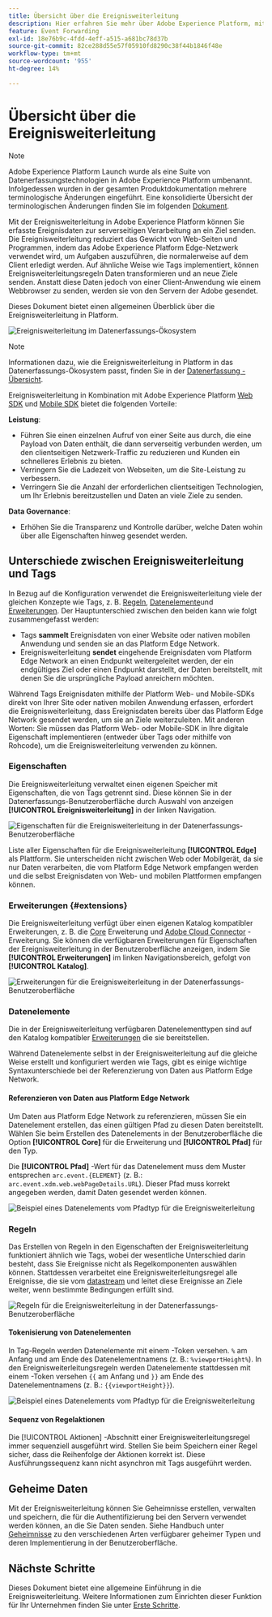 ```yaml
---
title: Übersicht über die Ereignisweiterleitung
description: Hier erfahren Sie mehr über Adobe Experience Platform, mit dessen Hilfe Sie über das Platform Edge-Netzwerk Aufgaben ausführen können, ohne dabei Ihre Tag-Implementierung zu ändern.
feature: Event Forwarding
exl-id: 18e76b9c-4fdd-4eff-a515-a681bc78d37b
source-git-commit: 82ce288d55e57f05910fd8290c38f44b1846f48e
workflow-type: tm+mt
source-wordcount: '955'
ht-degree: 14%

---
```


# Übersicht über die Ereignisweiterleitung

>[!NOTE]
>
>Adobe Experience Platform Launch wurde als eine Suite von Datenerfassungstechnologien in Adobe Experience Platform umbenannt. Infolgedessen wurden in der gesamten Produktdokumentation mehrere terminologische Änderungen eingeführt. Eine konsolidierte Übersicht der terminologischen Änderungen finden Sie im folgenden [Dokument](../../term-updates.md).

Mit der Ereignisweiterleitung in Adobe Experience Platform können Sie erfasste Ereignisdaten zur serverseitigen Verarbeitung an ein Ziel senden. Die Ereignisweiterleitung reduziert das Gewicht von Web-Seiten und Programmen, indem das Adobe Experience Platform Edge-Netzwerk verwendet wird, um Aufgaben auszuführen, die normalerweise auf dem Client erledigt werden. Auf ähnliche Weise wie Tags implementiert, können Ereignisweiterleitungsregeln Daten transformieren und an neue Ziele senden. Anstatt diese Daten jedoch von einer Client-Anwendung wie einem Webbrowser zu senden, werden sie von den Servern der Adobe gesendet.

Dieses Dokument bietet einen allgemeinen Überblick über die Ereignisweiterleitung in Platform.

![Ereignisweiterleitung im Datenerfassungs-Ökosystem](../../../collection/images/home/event-forwarding.png)

>[!NOTE]
>
>Informationen dazu, wie die Ereignisweiterleitung in Platform in das Datenerfassungs-Ökosystem passt, finden Sie in der [Datenerfassung - Übersicht](../../../collection/home.md).

Ereignisweiterleitung in Kombination mit Adobe Experience Platform [Web SDK](../../../edge/home.md) und [Mobile SDK](https://aep-sdks.gitbook.io/docs/) bietet die folgenden Vorteile:

**Leistung**:

* Führen Sie einen einzelnen Aufruf von einer Seite aus durch, die eine Payload von Daten enthält, die dann serverseitig verbunden werden, um den clientseitigen Netzwerk-Traffic zu reduzieren und Kunden ein schnelleres Erlebnis zu bieten.
* Verringern Sie die Ladezeit von Webseiten, um die Site-Leistung zu verbessern.
* Verringern Sie die Anzahl der erforderlichen clientseitigen Technologien, um Ihr Erlebnis bereitzustellen und Daten an viele Ziele zu senden.

**Data Governance**:

* Erhöhen Sie die Transparenz und Kontrolle darüber, welche Daten wohin über alle Eigenschaften hinweg gesendet werden.

## Unterschiede zwischen Ereignisweiterleitung und Tags

In Bezug auf die Konfiguration verwendet die Ereignisweiterleitung viele der gleichen Konzepte wie Tags, z. B. [Regeln](../managing-resources/rules.md), [Datenelemente](../managing-resources/data-elements.md)und [Erweiterungen](../managing-resources/extensions/overview.md). Der Hauptunterschied zwischen den beiden kann wie folgt zusammengefasst werden:

* Tags **sammelt** Ereignisdaten von einer Website oder nativen mobilen Anwendung und senden sie an das Platform Edge Network.
* Ereignisweiterleitung **sendet** eingehende Ereignisdaten vom Platform Edge Network an einen Endpunkt weitergeleitet werden, der ein endgültiges Ziel oder einen Endpunkt darstellt, der Daten bereitstellt, mit denen Sie die ursprüngliche Payload anreichern möchten.

Während Tags Ereignisdaten mithilfe der Platform Web- und Mobile-SDKs direkt von Ihrer Site oder nativen mobilen Anwendung erfassen, erfordert die Ereignisweiterleitung, dass Ereignisdaten bereits über das Platform Edge Network gesendet werden, um sie an Ziele weiterzuleiten. Mit anderen Worten: Sie müssen das Platform Web- oder Mobile-SDK in Ihre digitale Eigenschaft implementieren (entweder über Tags oder mithilfe von Rohcode), um die Ereignisweiterleitung verwenden zu können.

### Eigenschaften

Die Ereignisweiterleitung verwaltet einen eigenen Speicher mit Eigenschaften, die von Tags getrennt sind. Diese können Sie in der Datenerfassungs-Benutzeroberfläche durch Auswahl von anzeigen **[!UICONTROL Ereignisweiterleitung]** in der linken Navigation.

![Eigenschaften für die Ereignisweiterleitung in der Datenerfassungs-Benutzeroberfläche](../../images/ui/event-forwarding/overview/properties.png)

Liste aller Eigenschaften für die Ereignisweiterleitung **[!UICONTROL Edge]** als Plattform. Sie unterscheiden nicht zwischen Web oder Mobilgerät, da sie nur Daten verarbeiten, die vom Platform Edge Network empfangen werden und die selbst Ereignisdaten von Web- und mobilen Plattformen empfangen können.

### Erweiterungen {#extensions}

Die Ereignisweiterleitung verfügt über einen eigenen Katalog kompatibler Erweiterungen, z. B. die [Core](../../extensions/web/core/event-forwarding.md) Erweiterung und [Adobe Cloud Connector](../../extensions/web/cloud-connector/overview.md) -Erweiterung. Sie können die verfügbaren Erweiterungen für Eigenschaften der Ereignisweiterleitung in der Benutzeroberfläche anzeigen, indem Sie **[!UICONTROL Erweiterungen]** im linken Navigationsbereich, gefolgt von **[!UICONTROL Katalog]**.

![Erweiterungen für die Ereignisweiterleitung in der Datenerfassungs-Benutzeroberfläche](../../images/ui/event-forwarding/overview/extensions.png)

### Datenelemente

Die in der Ereignisweiterleitung verfügbaren Datenelementtypen sind auf den Katalog kompatibler [Erweiterungen](#extensions) die sie bereitstellen.

Während Datenelemente selbst in der Ereignisweiterleitung auf die gleiche Weise erstellt und konfiguriert werden wie Tags, gibt es einige wichtige Syntaxunterschiede bei der Referenzierung von Daten aus Platform Edge Network.

#### Referenzieren von Daten aus Platform Edge Network

Um Daten aus Platform Edge Network zu referenzieren, müssen Sie ein Datenelement erstellen, das einen gültigen Pfad zu diesen Daten bereitstellt. Wählen Sie beim Erstellen des Datenelements in der Benutzeroberfläche die Option **[!UICONTROL Core]** für die Erweiterung und **[!UICONTROL Pfad]** für den Typ.

Die **[!UICONTROL Pfad]** -Wert für das Datenelement muss dem Muster entsprechen `arc.event.{ELEMENT}` (z. B.: `arc.event.xdm.web.webPageDetails.URL`). Dieser Pfad muss korrekt angegeben werden, damit Daten gesendet werden können.

![Beispiel eines Datenelements vom Pfadtyp für die Ereignisweiterleitung](../../images/ui/event-forwarding/overview/data-reference.png)

### Regeln

Das Erstellen von Regeln in den Eigenschaften der Ereignisweiterleitung funktioniert ähnlich wie Tags, wobei der wesentliche Unterschied darin besteht, dass Sie Ereignisse nicht als Regelkomponenten auswählen können. Stattdessen verarbeitet eine Ereignisweiterleitungsregel alle Ereignisse, die sie vom [datastream](../../../edge/fundamentals/datastreams.md) und leitet diese Ereignisse an Ziele weiter, wenn bestimmte Bedingungen erfüllt sind.

![Regeln für die Ereignisweiterleitung in der Datenerfassungs-Benutzeroberfläche](../../images/ui/event-forwarding/overview/rules.png)

#### Tokenisierung von Datenelementen

In Tag-Regeln werden Datenelemente mit einem -Token versehen. `%` am Anfang und am Ende des Datenelementnamens (z. B.: `%viewportHeight%`). In den Ereignisweiterleitungsregeln werden Datenelemente stattdessen mit einem -Token versehen `{{` am Anfang und `}}` am Ende des Datenelementnamens (z. B.: `{{viewportHeight}}`).

![Beispiel eines Datenelements vom Pfadtyp für die Ereignisweiterleitung](../../images/ui/event-forwarding/overview/tokenization.png)

#### Sequenz von Regelaktionen

Die [!UICONTROL Aktionen] -Abschnitt einer Ereignisweiterleitungsregel immer sequenziell ausgeführt wird. Stellen Sie beim Speichern einer Regel sicher, dass die Reihenfolge der Aktionen korrekt ist. Diese Ausführungssequenz kann nicht asynchron mit Tags ausgeführt werden.

## Geheime Daten

Mit der Ereignisweiterleitung können Sie Geheimnisse erstellen, verwalten und speichern, die für die Authentifizierung bei den Servern verwendet werden können, an die Sie Daten senden. Siehe Handbuch unter [Geheimnisse](./secrets.md) zu den verschiedenen Arten verfügbarer geheimer Typen und deren Implementierung in der Benutzeroberfläche.

## Nächste Schritte

Dieses Dokument bietet eine allgemeine Einführung in die Ereignisweiterleitung. Weitere Informationen zum Einrichten dieser Funktion für Ihr Unternehmen finden Sie unter [Erste Schritte](./getting-started.md).
